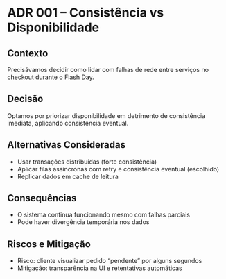 # ADR 001 – Consistência vs Disponibilidade

## Contexto
Precisávamos decidir como lidar com falhas de rede entre serviços no checkout durante o Flash Day.

## Decisão
Optamos por priorizar disponibilidade em detrimento de consistência imediata, aplicando consistência eventual.

## Alternativas Consideradas
- Usar transações distribuídas (forte consistência)
- Aplicar filas assíncronas com retry e consistência eventual (escolhido)
- Replicar dados em cache de leitura

## Consequências
- O sistema continua funcionando mesmo com falhas parciais
- Pode haver divergência temporária nos dados

## Riscos e Mitigação
- Risco: cliente visualizar pedido “pendente” por alguns segundos  
- Mitigação: transparência na UI e retentativas automáticas
